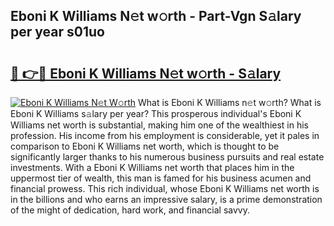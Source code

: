 ## Eboni K Williams N𝚎t w𝚘rth - Part-Vgn S𝚊lary per year s01uo

# <h2><a href="http://gc1hvue.nevu.top/?p=Eboni+K+Williams">🔗 👉🔴 Eboni K Williams N𝚎t w𝚘rth - S𝚊lary</a></h2>

[![Eboni K Williams N𝚎t W𝚘rth](https://i.imgur.com/Oavwk0R.jpeg)](http://gc1hvue.nevu.top/?p=Eboni+K+Williams)
What is Eboni K Williams n𝚎t w𝚘rth? What is Eboni K Williams s𝚊lary per year?
This prosperous individual's Eboni K Williams net worth is substantial, making him one of the wealthiest in his profession. His income from his employment is considerable, yet it pales in comparison to Eboni K Williams net worth, which is thought to be significantly larger thanks to his numerous business pursuits and real estate investments. With a Eboni K Williams net worth that places him in the uppermost tier of wealth, this man is famed for his business acumen and financial prowess. This rich individual, whose Eboni K Williams net worth is in the billions and who earns an impressive salary, is a prime demonstration of the might of dedication, hard work, and financial savvy.
